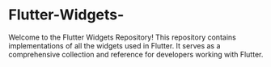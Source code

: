 # Flutter-Widgets-
Welcome to the Flutter Widgets Repository! This repository contains implementations of all the widgets used in Flutter. It serves as a comprehensive collection and reference for developers working with Flutter.
